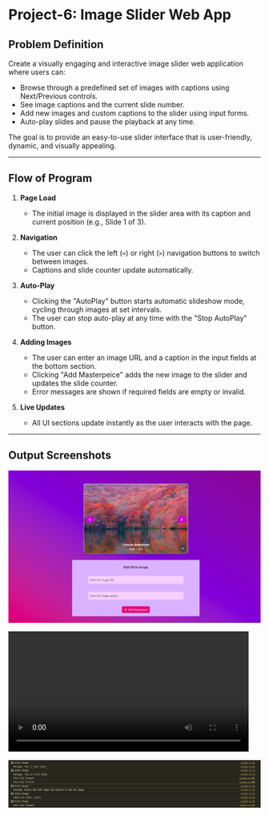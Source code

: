 # Project-6: Image Slider Web App

## Problem Definition
Create a visually engaging and interactive image slider web application where users can:
- Browse through a predefined set of images with captions using Next/Previous controls.
- See image captions and the current slide number.
- Add new images and custom captions to the slider using input forms.
- Auto-play slides and pause the playback at any time.

The goal is to provide an easy-to-use slider interface that is user-friendly, dynamic, and visually appealing.

---

## Flow of Program

1. **Page Load**  
   - The initial image is displayed in the slider area with its caption and current position (e.g., Slide 1 of 3).

2. **Navigation**  
   - The user can click the left (`<`) or right (`>`) navigation buttons to switch between images.
   - Captions and slide counter update automatically.

3. **Auto-Play**
   - Clicking the "AutoPlay" button starts automatic slideshow mode, cycling through images at set intervals.
   - The user can stop auto-play at any time with the "Stop AutoPlay" button.

4. **Adding Images**
   - The user can enter an image URL and a caption in the input fields at the bottom section.
   - Clicking "Add Masterpeice" adds the new image to the slider and updates the slide counter.
   - Error messages are shown if required fields are empty or invalid.

5. **Live Updates**
   - All UI sections update instantly as the user interacts with the page.

---

## Output Screenshots


![Initial View of Webpage](screenshots/Webpage_View.png)

<video width="480" controls>
  <source src="screenshots/slider-autoplay.mp4" type="video/mp4" autoplay>
</video>

![Console View](screenshots/Console_View.png)

